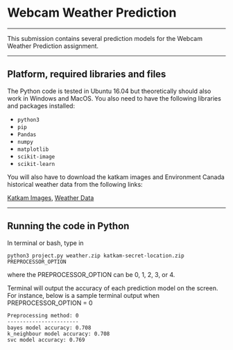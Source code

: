 # Webcam Weather Prediction
---


This submission contains several prediction models for the Webcam Weather 
Prediction assignment.



---

## Platform, required libraries and files
The Python code is tested in Ubuntu 16.04 but theoretically should also work in 
Windows and MacOS.  You also need to have the following libraries and packages
installed:

* `python3`
* `pip`
* `Pandas`
* `numpy`
* `matplotlib`
* `scikit-image`
* `scikit-learn`

You will also have to download the katkam images and Environment Canada historical
weather data from the following links:

[Katkam Images](https://courses.cs.sfu.ca/2017su-cmpt-318-d1/pages/ProjectWeatherKatkam),
[Weather Data](https://courses.cs.sfu.ca/2017su-cmpt-318-d1/pages/ProjectWeatherWeather)

---

## Running the code in Python
In terminal or bash, type in

    python3 project.py weather.zip katkam-secret-location.zip PREPROCESSOR_OPTION

where the PREPROCESSOR_OPTION can be 0, 1, 2, 3, or 4.

Terminal will output the accuracy of each prediction model on the screen.  For 
instance, below is a sample terminal output when PREPROCESSOR_OPTION = 0

    Preprocessing method: 0
    -----------------------
    bayes model accuracy: 0.708
    k_neighbour model accuracy: 0.708
    svc model accuracy: 0.769


